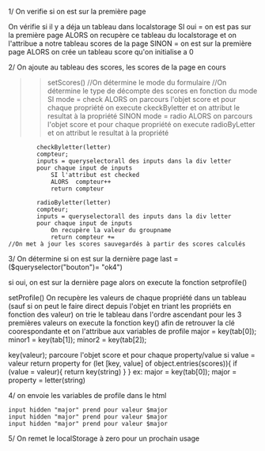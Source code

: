 1/ On verifie si on est sur la première page

On vérifie si il y a déja un tableau dans localstorage
SI oui = on est pas sur la première page
ALORS on recupère ce tableau du localstorage et on l'attribue a notre tableau scores de la page 
SINON = on est sur la première page
ALORS on crée un tableau score qu'on initialise a 0


2/ On ajoute au tableau des scores, les scores de la page en cours

>>setScores()
    //On détermine le mode du formulaire
    //On détermine le type de décompte des scores en fonction du mode
        SI mode = check
        ALORS on parcours l'objet score et pour chaque propriété on execute ckeckByletter et on attribut le resultat à la propriété
        SINON mode = radio
        ALORS on parcours l'objet score et pour chaque propriété on execute radioByLetter et on attribut le resultat à la propriété

            checkByletter(letter)
            compteur;
            inputs = queryselectorall des inputs dans la div letter
            pour chaque input de inputs
                SI l'attribut est checked
                ALORS  compteur++
                return compteur

            radioByletter(letter)
            compteur;
            inputs = queryselectorall des inputs dans la div letter
            pour chaque input de inputs
                On recupère la valeur du groupname
                return compteur +=
    //On met à jour les scores sauvegardés à partir des scores calculés

3/ On détermine si on est sur la dernière page
last = ($queryselector("bouton")= "ok4")

si oui, on est sur la dernière page 
alors on execute la fonction setprofile()

setProfile()
On recupère les valeurs de chaque propriété dans un tableau (sauf si on peut le faire direct depuis l'objet en triant les propriéts en fonction des valeur)
on trie le tableau dans l'ordre ascendant
pour les 3 premières valeurs on execute la fonction key() afin de retrouver la clé coorespondante et on l'attribue aux variables de profile
major = key(tab[0]);
minor1 = key(tab[1]);
minor2 = key(tab[2]);

key(valeur);
parcoure l'objet score
et pour chaque property/value si value = valeur
return property
for (let [key, value] of object.entries(scores)){
    if (value = valeur){
        return key(string)
    }
}
ex: major = key(tab[0]);
major = property = letter(string)

4/ on envoie les variables de profile dans le html

    input hidden "major" prend pour valeur $major
    input hidden "major" prend pour valeur $major
    input hidden "major" prend pour valeur $major

5/ On remet le localStorage à zero pour un prochain usage